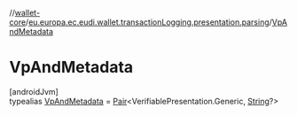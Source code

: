 //[wallet-core](../../../index.md)/[eu.europa.ec.eudi.wallet.transactionLogging.presentation.parsing](../index.md)/[VpAndMetadata](index.md)

# VpAndMetadata

[androidJvm]\
typealias [VpAndMetadata](index.md) = [Pair](https://kotlinlang.org/api/latest/jvm/stdlib/kotlin-stdlib/kotlin/-pair/index.html)&lt;VerifiablePresentation.Generic, [String](https://kotlinlang.org/api/latest/jvm/stdlib/kotlin-stdlib/kotlin/-string/index.html)?&gt;
